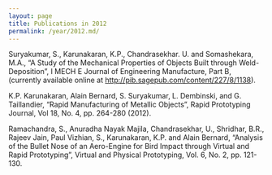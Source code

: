 ```yaml
---
layout: page
title: Publications in 2012
permalink: /year/2012.md/
---
```


Suryakumar, S., Karunakaran, K.P., Chandrasekhar. U. and Somashekara, M.A., “A Study of the Mechanical Properties of Objects Built through Weld-Deposition”, I MECH E Journal of Engineering Manufacture, Part B, (currently available online at http://pib.sagepub.com/content/227/8/1138).

K.P. Karunakaran, Alain Bernard, S. Suryakumar, L. Dembinski, and G. Taillandier, “Rapid Manufacturing of Metallic Objects”, Rapid Prototyping Journal, Vol 18, No. 4, pp. 264-280 (2012).

Ramachandra, S., Anuradha Nayak Majila, Chandrasekhar, U., Shridhar, B.R., Rajeev Jain, Paul Vizhian, S., Karunakaran, K.P. and Alain Bernard, “Analysis of the Bullet Nose of an Aero-Engine for Bird Impact through Virtual and Rapid Prototyping”, Virtual and Physical Prototyping, Vol. 6, No. 2, pp. 121-130.
